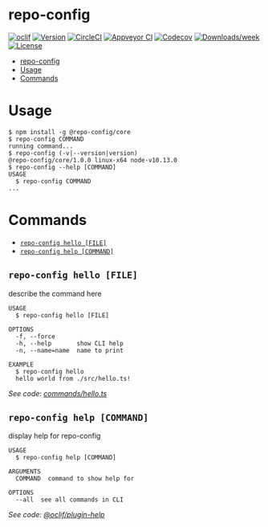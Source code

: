 # repo-config

[![oclif](https://img.shields.io/badge/cli-oclif-brightgreen.svg)](https://oclif.io)
[![Version](https://img.shields.io/npm/v/repo-config.svg)](https://npmjs.org/package/repo-config)
[![CircleCI](https://circleci.com/gh/C45tr0/repo-config/tree/master.svg?style=shield)](https://circleci.com/gh/C45tr0/repo-config/tree/master)
[![Appveyor CI](https://ci.appveyor.com/api/projects/status/github/C45tr0/repo-config?branch=master&svg=true)](https://ci.appveyor.com/project/C45tr0/repo-config/branch/master)
[![Codecov](https://codecov.io/gh/C45tr0/repo-config/branch/master/graph/badge.svg)](https://codecov.io/gh/C45tr0/repo-config)
[![Downloads/week](https://img.shields.io/npm/dw/repo-config.svg)](https://npmjs.org/package/repo-config)
[![License](https://img.shields.io/npm/l/repo-config.svg)](https://github.com/C45tr0/repo-config/blob/master/package.json)

<!-- toc -->
* [repo-config](#repo-config)
* [Usage](#usage)
* [Commands](#commands)
<!-- tocstop -->

# Usage

<!-- usage -->
```sh-session
$ npm install -g @repo-config/core
$ repo-config COMMAND
running command...
$ repo-config (-v|--version|version)
@repo-config/core/1.0.0 linux-x64 node-v10.13.0
$ repo-config --help [COMMAND]
USAGE
  $ repo-config COMMAND
...
```
<!-- usagestop -->

# Commands

<!-- commands -->
* [`repo-config hello [FILE]`](#repo-config-hello-file)
* [`repo-config help [COMMAND]`](#repo-config-help-command)

## `repo-config hello [FILE]`

describe the command here

```
USAGE
  $ repo-config hello [FILE]

OPTIONS
  -f, --force
  -h, --help       show CLI help
  -n, --name=name  name to print

EXAMPLE
  $ repo-config hello
  hello world from ./src/hello.ts!
```

_See code: [commands/hello.ts](https://github.com/repo-config/core/blob/master/src/commands/hello.ts)_

## `repo-config help [COMMAND]`

display help for repo-config

```
USAGE
  $ repo-config help [COMMAND]

ARGUMENTS
  COMMAND  command to show help for

OPTIONS
  --all  see all commands in CLI
```

_See code: [@oclif/plugin-help](https://github.com/oclif/plugin-help/blob/v2.1.4/src/commands/help.ts)_
<!-- commandsstop -->

